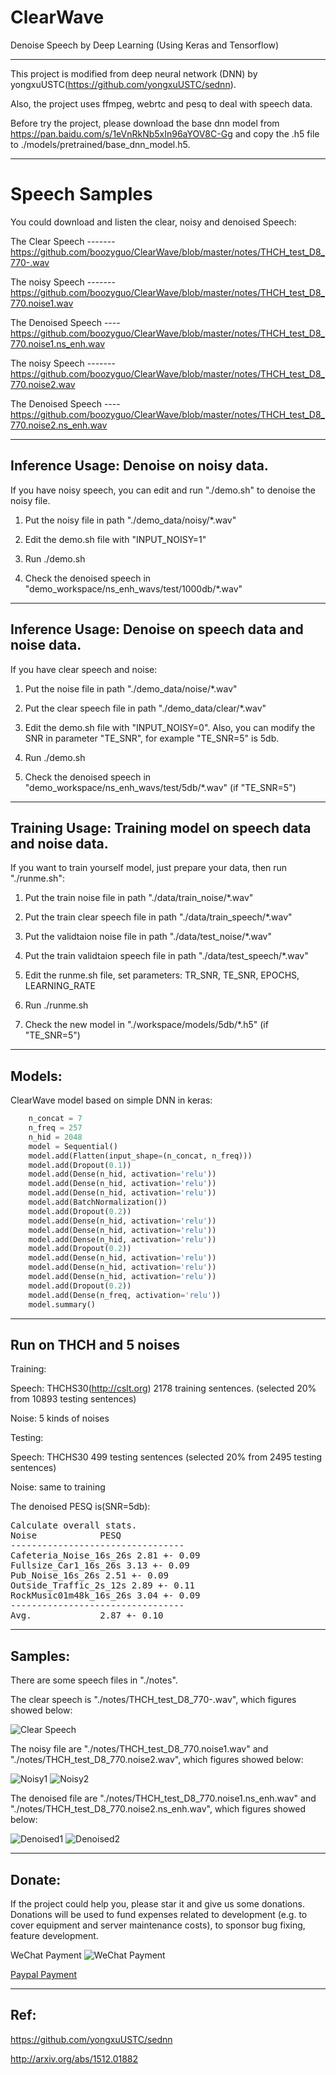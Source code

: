# ClearWave
Denoise Speech by Deep Learning (Using Keras and Tensorflow) 

------------------

This project is modified from deep neural network (DNN) by yongxuUSTC(https://github.com/yongxuUSTC/sednn). 

Also, the project uses ffmpeg, webrtc and pesq to deal with speech data.

Before try the project, please download the base dnn model from https://pan.baidu.com/s/1eVnRkNb5xIn96aYOV8C-Gg
 and copy the .h5 file to ./models/pretrained/base_dnn_model.h5.

------------------

# Speech Samples
You could download and listen the clear, noisy and denoised Speech:

The Clear Speech ------- https://github.com/boozyguo/ClearWave/blob/master/notes/THCH_test_D8_770-.wav



The noisy Speech -------https://github.com/boozyguo/ClearWave/blob/master/notes/THCH_test_D8_770.noise1.wav

The Denoised Speech ----https://github.com/boozyguo/ClearWave/blob/master/notes/THCH_test_D8_770.noise1.ns_enh.wav



The noisy Speech -------https://github.com/boozyguo/ClearWave/blob/master/notes/THCH_test_D8_770.noise2.wav

The Denoised Speech ----https://github.com/boozyguo/ClearWave/blob/master/notes/THCH_test_D8_770.noise2.ns_enh.wav


------------------

## Inference Usage: Denoise on noisy data. 
If you have noisy speech, you can edit and run "./demo.sh" to denoise the noisy file. 

1. Put the noisy file in path "./demo_data/noisy/*.wav"

2. Edit the demo.sh file with "INPUT_NOISY=1" 

3. Run ./demo.sh

4. Check the denoised speech in "demo_workspace/ns_enh_wavs/test/1000db/*.wav"

------------------

## Inference Usage: Denoise on speech data and noise data. 
If you have clear speech and noise: 

1. Put the noise file in path "./demo_data/noise/*.wav"

2. Put the clear speech file in path "./demo_data/clear/*.wav"

3. Edit the demo.sh file with "INPUT_NOISY=0". Also, you can modify the SNR in parameter "TE_SNR", for example "TE_SNR=5" is 5db.

4. Run ./demo.sh

5. Check the denoised speech in "demo_workspace/ns_enh_wavs/test/5db/*.wav" (if "TE_SNR=5") 

------------------

## Training Usage: Training model on speech data and noise data. 
If you want to train yourself model, just prepare your data, then run "./runme.sh": 

1. Put the train noise file in path "./data/train_noise/*.wav"

2. Put the train clear speech file in path "./data/train_speech/*.wav"

3. Put the validtaion noise file in path "./data/test_noise/*.wav"

4. Put the train validtaion speech file in path "./data/test_speech/*.wav"

5. Edit the runme.sh file, set parameters: TR_SNR, TE_SNR, EPOCHS, LEARNING_RATE

6. Run ./runme.sh

7. Check the new model in "./workspace/models/5db/*.h5" (if "TE_SNR=5") 

------------------


## Models:

ClearWave model based on simple DNN in keras:

```python
    n_concat = 7
    n_freq = 257
    n_hid = 2048
    model = Sequential()
    model.add(Flatten(input_shape=(n_concat, n_freq)))
    model.add(Dropout(0.1))
    model.add(Dense(n_hid, activation='relu'))
    model.add(Dense(n_hid, activation='relu'))
    model.add(Dense(n_hid, activation='relu'))
    model.add(BatchNormalization())
    model.add(Dropout(0.2))
    model.add(Dense(n_hid, activation='relu'))
    model.add(Dense(n_hid, activation='relu'))
    model.add(Dense(n_hid, activation='relu'))
    model.add(Dropout(0.2))
    model.add(Dense(n_hid, activation='relu'))
    model.add(Dense(n_hid, activation='relu'))
    model.add(Dense(n_hid, activation='relu'))
    model.add(Dropout(0.2))
    model.add(Dense(n_freq, activation='relu'))
    model.summary()
```

------------------

## Run on THCH and 5 noises

Training:

Speech: THCHS30(http://cslt.org) 2178 training sentences. (selected 20% from 10893 testing sentences)

Noise: 5 kinds of noises

Testing:

Speech: THCHS30 499 testing sentences (selected 20% from 2495 testing sentences)

Noise: same to training


The denoised PESQ is(SNR=5db):

<pre>
Calculate overall stats. 
Noise            PESQ            
---------------------------------
Cafeteria_Noise_16s_26s 2.81 +- 0.09    
Fullsize_Car1_16s_26s 3.13 +- 0.09    
Pub_Noise_16s_26s 2.51 +- 0.09    
Outside_Traffic_2s_12s 2.89 +- 0.11    
RockMusic01m48k_16s_26s 3.04 +- 0.09    
---------------------------------
Avg.             2.87 +- 0.10
</pre>

------------------

## Samples:
There are some speech files in "./notes". 

The clear speech is "./notes/THCH_test_D8_770-.wav", which figures showed below:

![Clear Speech](https://github.com/boozyguo/ClearWave/blob/master/notes/clear-d8-770.jpg)


The noisy file are  "./notes/THCH_test_D8_770.noise1.wav" and "./notes/THCH_test_D8_770.noise2.wav", which figures showed below:

![Noisy1](https://github.com/boozyguo/ClearWave/blob/master/notes/noise1-d8-770.jpg)
![Noisy2](https://github.com/boozyguo/ClearWave/blob/master/notes/noise2-d8-770.jpg)


The denoised file are  "./notes/THCH_test_D8_770.noise1.ns_enh.wav" and "./notes/THCH_test_D8_770.noise2.ns_enh.wav", which figures showed below:

![Denoised1](https://github.com/boozyguo/ClearWave/blob/master/notes/denoised-noise1-d8-770.jpg)
![Denoised2](https://github.com/boozyguo/ClearWave/blob/master/notes/denoised-noise2-d8-770.jpg)



------------------


## Donate:

If the project could help you, please star it and give us some donations. Donations will be used to fund expenses related to development (e.g. to cover equipment and server maintenance costs), to sponsor bug fixing, feature development.


WeChat Payment
![WeChat Payment](https://github.com/boozyguo/ClearWave/blob/master/notes/wechat.jpg)


[Paypal Payment](http://paypal.me/githubClearWave)



------------------

## Ref:

 https://github.com/yongxuUSTC/sednn
 
 http://arxiv.org/abs/1512.01882
